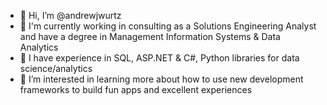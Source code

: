 - 👋 Hi, I’m @andrewjwurtz
- 👀 I'm currently working in consulting as a Solutions Engineering Analyst and have a degree in Management Information Systems & Data Analytics
- 🦾 I have experience in SQL, ASP.NET & C#, Python libraries for data science/analytics
- 🌱 I’m interested in learning more about how to use new development frameworks to build fun apps and excellent experiences
